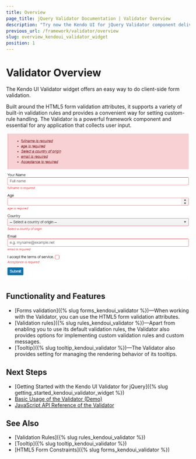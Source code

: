 ```yaml
---
title: Overview
page_title: jQuery Validator Documentation | Validator Overview
description: "Try now the Kendo UI for jQuery Validator component delivering a variety of built-in validation rules and providing convenient options for setting custom-rule handling."
previous_url: /framework/validator/overview
slug: overview_kendoui_validator_widget
position: 1
---
```


# Validator Overview

The Kendo UI Validator widget offers an easy way to do client-side form validation.

Built around the HTML5 form validation attributes, it supports a variety of built-in validation rules and provides a convenient way for setting custom-rule handling. The Validator is a powerful framework component and essential for any application that collects user input.

![Validator with Basic Configuration](validator-basic.png)

## Functionality and Features

* [Forms validation]({% slug forms_kendoui_validator %})&mdash;When working with the Validator, you can use the HTML5 form validation attributes.
* [Validation rules]({% slug rules_kendoui_validator %})&mdash;Apart from enabling you to use its default validation rules, the Validator also provides options for implementing custom validation rules and custom messages.
* [Tooltip]({% slug tooltip_kendoui_validator %})&mdash;The Validator also provides setting for managing the rendering behavior of its tooltips.

## Next Steps

* [Getting Started with the Kendo UI Validator for jQuery]({% slug getting_started_kendoui_validator_widget %})
* [Basic Usage of the Validator (Demo)](https://demos.telerik.com/kendo-ui/validator/index)
* [JavaScript API Reference of the Validator](/api/javascript/ui/validator)

## See Also 

* [Validation Rules]({% slug rules_kendoui_validator %})
* [Tooltip]({% slug tooltip_kendoui_validator %})
* [HTML5 Form Constraints]({% slug forms_kendoui_validator %})

